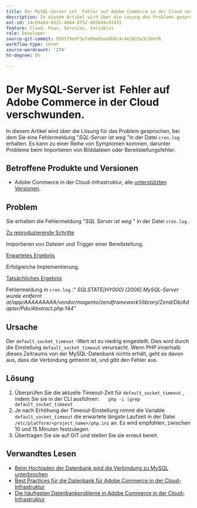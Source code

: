 ```yaml
---
title: Der MySQL-Server ist ​ Fehler auf Adobe Commerce in der Cloud verschwunden.
description: In diesem Artikel wird über die Lösung des Problems gesprochen, bei dem Sie eine Fehlermeldung erhalten, dass der SQL-Server verschwunden ist* in der Datei "cron.log". Es kann zu einer Reihe von Symptomen kommen, darunter Probleme beim Importieren von Bilddateien oder Bereitstellungsfehler.
exl-id: 14cb9a6d-6d25-4044-8f52-d65648c03431
feature: Cloud, Paas, Services, Variables
role: Developer
source-git-commit: 958179e0f3efe08e65ea8b0c4c4e1015e3c5bb76
workflow-type: tm+mt
source-wordcount: '274'
ht-degree: 0%

---
```


# Der MySQL-Server ist &#x200B; Fehler auf Adobe Commerce in der Cloud verschwunden.

In diesem Artikel wird über die Lösung für das Problem gesprochen, bei dem Sie eine Fehlermeldung &quot;*SQL-Server ist weg* &quot;in der Datei `cron.log` erhalten. Es kann zu einer Reihe von Symptomen kommen, darunter Probleme beim Importieren von Bilddateien oder Bereitstellungsfehler.

## Betroffene Produkte und Versionen

* Adobe Commerce in der Cloud-Infrastruktur, alle [unterstützten Versionen](https://magento.com/sites/default/files/magento-software-lifecycle-policy.pdf).

## Problem

Sie erhalten die Fehlermeldung &quot;*SQL Server ist weg* &quot; in der Datei `cron.log` .

<u>Zu reproduzierende Schritte</u>

Importieren von Dateien und Trigger einer Bereitstellung.

<u>Erwartetes Ergebnis</u>

Erfolgreiche Implementierung.

<u>Tatsächliches Ergebnis</u>

Fehlermeldung in `cron.log` :&quot; *SQLSTATE\[HY000\] \[2006\] MySQL-Server wurde entfernt at/app/AAAAAAAAA/vendor/magento/zendframework1/library/Zend/Db/Adapter/Pdo/Abstract.php:144&quot;*

## Ursache

Der `default_socket_timeout` -Wert ist zu niedrig eingestellt. Dies wird durch die Einstellung `default_socket_timeout` verursacht. Wenn PHP innerhalb dieses Zeitraums von der MySQL-Datenbank nichts erhält, geht es davon aus, dass die Verbindung getrennt ist, und gibt den Fehler aus.

## Lösung

1. Überprüfen Sie die aktuelle Timeout-Zeit für `default_socket_timeout` , indem Sie sie in der CLI ausführen:    ```    php -i |grep default_socket_timeout    ```
1. Je nach Erhöhung der Timeout-Einstellung nimmt die Variable `default_socket_timeout` die erwartete längste Laufzeit in der Datei `/etc/platform/<project_name>/php.ini` an. Es wird empfohlen, zwischen 10 und 15 Minuten festzulegen.
1. Übertragen Sie sie auf GIT und stellen Sie sie erneut bereit.

## Verwandtes Lesen

* [Beim Hochladen der Datenbank wird die Verbindung zu MySQL unterbrochen](/help/troubleshooting/database/database-upload-loses-connection-to-mysql.md)
* [Best Practices für die Datenbank für Adobe Commerce in der Cloud-Infrastruktur](https://experienceleague.adobe.com/docs/commerce-operations/implementation-playbook/best-practices/planning/database-on-cloud.html)
* [Die häufigsten Datenbankprobleme in Adobe Commerce in der Cloud-Infrastruktur](https://experienceleague.adobe.com/docs/commerce-operations/implementation-playbook/best-practices/maintenance/resolve-database-performance-issues.html)
